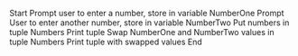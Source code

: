 Start
Prompt user to enter a number, store in variable NumberOne
Prompt User to enter another number, store in variable NumberTwo
Put numbers in tuple Numbers
Print tuple
Swap NumberOne and NumberTwo values in tuple Numbers
Print tuple with swapped values
End
